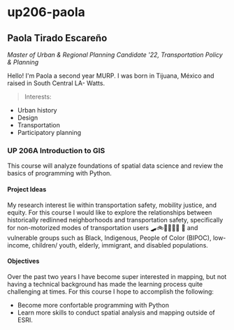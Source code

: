 # up206-paola
## Paola Tirado Escareño 
*Master of Urban & Regional Planning Candidate '22, Transportation Policy & Planning*

Hello! I'm Paola a second year MURP. I was born in Tijuana, México and raised in South Central LA- Watts. 
> Interests: 
- Urban history
- Design
- Transportation
- Participatory planning
### UP 206A Introduction to GIS
This course will analyze foundations of spatial data science and review the basics of programming with Python. 
#### Project Ideas
My research interest lie within transportation safety, mobility justice, and equity. For this course I would like to explore the relationships between historically redlinned neighborhoods and transportation safety, specifically for non-motorized modes of transportation users :skateboard::bike::man_with_probing_cane::woman_in_manual_wheelchair:	:walking: and vulnerable groups such as Black, Indigenous, People of Color (BIPOC), low-income, children/ youth, elderly, immigrant, and disabled populations. 
#### Objectives
Over the past two years I have become super interested in mapping, but not having a technical background has made the learning process quite challenging at times. For this course I hope to accomplish the following:
- Become more confortable programming with Python
- Learn more skills to conduct spatial analysis and mapping outside of ESRI. 
